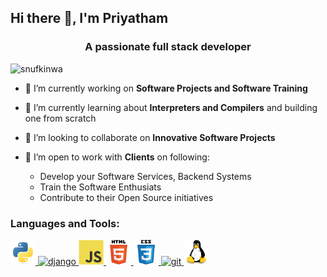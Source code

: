## Hi there 👋, I'm Priyatham

<!-- <h1 align="center">Howdy 👋, I'm Janay</h1> -->
<h3 align="center">A passionate full stack developer</h3>

<p align="left"> <img src="https://komarev.com/ghpvc/?username=snufkinwa&label=Profile%20views&color=0e75b6&style=flat" alt="snufkinwa" /> </p>

- 🔭 I’m currently working on **Software Projects and Software Training**

- 🌱 I’m currently learning about **Interpreters and Compilers** and building one from scratch

- 👯 I’m looking to collaborate on **Innovative Software Projects**

- 🤝 I’m open to work with **Clients** on following:
  - Develop your Software Services, Backend Systems
  - Train the Software Enthusiats
  - Contribute to their Open Source initiatives

<h3 align="left">Languages and Tools:</h3>
<p align="left">
  <a href="https://www.python.org" target="_blank" rel="noreferrer"> <img src="https://raw.githubusercontent.com/devicons/devicon/master/icons/python/python-original.svg" alt="python" width="40" height="40"/> </a> 
  <a href="https://www.djangoproject.com/" target="_blank" rel="noreferrer"> <img src="https://cdn.worldvectorlogo.com/logos/django.svg" alt="django" width="40" height="40"/> </a> 
  <a href="https://developer.mozilla.org/en-US/docs/Web/JavaScript" target="_blank" rel="noreferrer"> <img src="https://raw.githubusercontent.com/devicons/devicon/master/icons/javascript/javascript-original.svg" alt="javascript" width="40" height="40"/> </a> 
  <a href="https://www.w3.org/html/" target="_blank" rel="noreferrer"> <img src="https://raw.githubusercontent.com/devicons/devicon/master/icons/html5/html5-original-wordmark.svg" alt="html5" width="40" height="40"/> </a> 
  <a href="https://www.w3schools.com/css/" target="_blank" rel="noreferrer"> <img src="https://raw.githubusercontent.com/devicons/devicon/master/icons/css3/css3-original-wordmark.svg" alt="css3" width="40" height="40"/> </a> 
  <a href="https://git-scm.com/" target="_blank" rel="noreferrer"> <img src="https://www.vectorlogo.zone/logos/git-scm/git-scm-icon.svg" alt="git" width="40" height="40"/> </a> 
  <a href="https://www.linux.org/" target="_blank" rel="noreferrer"> <img src="https://raw.githubusercontent.com/devicons/devicon/master/icons/linux/linux-original.svg" alt="linux" width="40" height="40"/> </a> 
<!--   <a href="https://www.mongodb.com/" target="_blank" rel="noreferrer"> <img src="https://raw.githubusercontent.com/devicons/devicon/master/icons/mongodb/mongodb-original-wordmark.svg" alt="mongodb" width="40" height="40"/> </a>   
  <a href="https://www.sqlite.org/" target="_blank" rel="noreferrer"> <img src="https://www.vectorlogo.zone/logos/sqlite/sqlite-icon.svg" alt="sqlite" width="40" height="40"/> </a>  -->
</p>

<!-- <p>&nbsp;<img align="center" src="https://github-readme-stats.vercel.app/api?username=Priyatham10&show_icons=true&locale=en" alt="Priyatham10" /></p> -->
